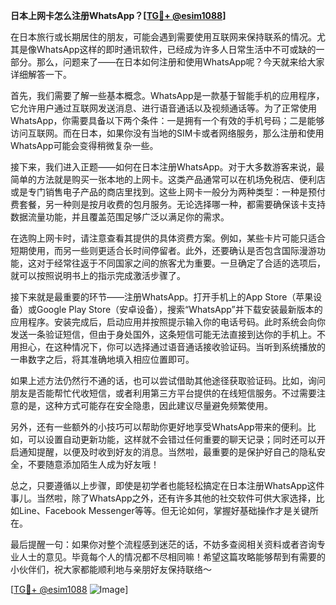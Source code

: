 **日本上网卡怎么注册WhatsApp？[[TG💪+ @esim1088](https://t.me/s/esim1088)]**

在日本旅行或长期居住的朋友，可能会遇到需要使用互联网来保持联系的情况。尤其是像WhatsApp这样的即时通讯软件，已经成为许多人日常生活中不可或缺的一部分。那么，问题来了——在日本如何注册和使用WhatsApp呢？今天就来给大家详细解答一下。

首先，我们需要了解一些基本概念。WhatsApp是一款基于智能手机的应用程序，它允许用户通过互联网发送消息、进行语音通话以及视频通话等。为了正常使用WhatsApp，你需要具备以下两个条件：一是拥有一个有效的手机号码；二是能够访问互联网。而在日本，如果你没有当地的SIM卡或者网络服务，那么注册和使用WhatsApp可能会变得稍微复杂一些。

接下来，我们进入正题——如何在日本注册WhatsApp。对于大多数游客来说，最简单的方法就是购买一张本地的上网卡。这类产品通常可以在机场免税店、便利店或是专门销售电子产品的商店里找到。这些上网卡一般分为两种类型：一种是预付费套餐，另一种则是按月收费的包月服务。无论选择哪一种，都需要确保该卡支持数据流量功能，并且覆盖范围足够广泛以满足你的需求。

在选购上网卡时，请注意查看其提供的具体资费方案。例如，某些卡片可能只适合短期使用，而另一些则更适合长时间停留者。此外，还要确认是否包含国际漫游功能，这对于经常往返于不同国家之间的旅客尤为重要。一旦确定了合适的选项后，就可以按照说明书上的指示完成激活步骤了。

接下来就是最重要的环节——注册WhatsApp。打开手机上的App Store（苹果设备）或Google Play Store（安卓设备），搜索“WhatsApp”并下载安装最新版本的应用程序。安装完成后，启动应用并按照提示输入你的电话号码。此时系统会向你发送一条验证短信，但由于身处国外，这条短信可能无法直接到达你的手机上。不用担心，在这种情况下，你可以选择通过语音通话接收验证码。当听到系统播放的一串数字之后，将其准确地填入相应位置即可。

如果上述方法仍然行不通的话，也可以尝试借助其他途径获取验证码。比如，询问朋友是否能帮忙代收短信，或者利用第三方平台提供的在线短信服务。不过需要注意的是，这种方式可能存在安全隐患，因此建议尽量避免频繁使用。

另外，还有一些额外的小技巧可以帮助你更好地享受WhatsApp带来的便利。比如，可以设置自动更新功能，这样就不会错过任何重要的聊天记录；同时还可以开启通知提醒，以便及时收到好友的消息。当然啦，最重要的是保护好自己的隐私安全，不要随意添加陌生人成为好友哦！

总之，只要遵循以上步骤，即使是初学者也能轻松搞定在日本注册WhatsApp这件事儿。当然啦，除了WhatsApp之外，还有许多其他的社交软件可供大家选择，比如Line、Facebook Messenger等等。但无论如何，掌握好基础操作才是关键所在。

最后提醒一句：如果你对整个流程感到迷茫的话，不妨多查阅相关资料或者咨询专业人士的意见。毕竟每个人的情况都不尽相同嘛！希望这篇攻略能够帮到有需要的小伙伴们，祝大家都能顺利地与亲朋好友保持联络～ 

[[TG💪+ @esim1088](https://t.me/s/esim1088) ![Image](https://i.postimg.cc/4NQfJmqS/Snipaste-2025-05-13-00-14-12.png)]